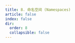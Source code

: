 ```yaml
---
title: 8. 命名空间 (Namespaces)
article: false
index: false
dir:
  order: 8
  collapsible: false
---
```

